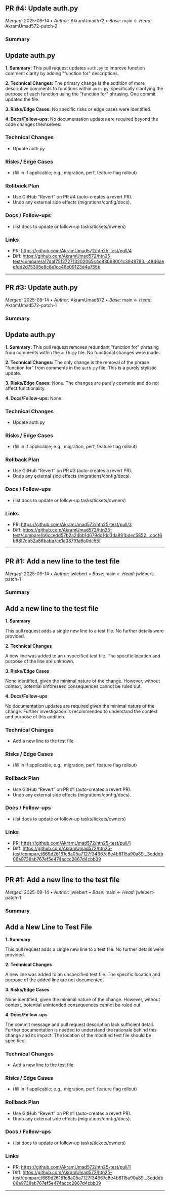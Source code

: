 ## PR #4: Update auth.py
*Merged:* 2025-09-14 • *Author:* AkramUmad572 • *Base:* main ← *Head:* AkramUmad572-patch-2
### Summary
## Update auth.py

**1. Summary:** This pull request updates `auth.py` to improve function comment clarity by adding "function for" descriptions.

**2. Technical Changes:**  The primary change is the addition of more descriptive comments to functions within `auth.py`, specifically clarifying the purpose of each function using the "function for" phrasing.  One commit updated the file.

**3. Risks/Edge Cases:** No specific risks or edge cases were identified.

**4. Docs/Follow-ups:** No documentation updates are required beyond the code changes themselves.
### Technical Changes
- Update auth.py
### Risks / Edge Cases
- (fill in if applicable; e.g., migration, perf, feature flag rollout)
### Rollback Plan
- Use GitHub “Revert” on PR #4 (auto-creates a revert PR).
- Undo any external side effects (migrations/config/docs).
### Docs / Follow-ups
- (list docs to update or follow-up tasks/tickets/owners)
### Links
- PR: https://github.com/AkramUmad572/htn25-test/pull/4
- Diff: https://github.com/AkramUmad572/htn25-test/compare/a17daf75f272713202065c4c83098001c3948783...4846aeefdd2d75305e8c8e1cc46e09123d4a755b
---
## PR #3: Update auth.py
*Merged:* 2025-09-14 • *Author:* AkramUmad572 • *Base:* main ← *Head:* AkramUmad572-patch-1
### Summary
## Update auth.py

**1. Summary:** This pull request removes redundant "function for" phrasing from comments within the `auth.py` file.  No functional changes were made.

**2. Technical Changes:**  The only change is the removal of the phrase "function for" from comments in the `auth.py` file.  This is a purely stylistic update.

**3. Risks/Edge Cases:** None.  The changes are purely cosmetic and do not affect functionality.

**4. Docs/Follow-ups:** None.
### Technical Changes
- Update auth.py
### Risks / Edge Cases
- (fill in if applicable; e.g., migration, perf, feature flag rollout)
### Rollback Plan
- Use GitHub “Revert” on PR #3 (auto-creates a revert PR).
- Undo any external side effects (migrations/config/docs).
### Docs / Follow-ups
- (list docs to update or follow-up tasks/tickets/owners)
### Links
- PR: https://github.com/AkramUmad572/htn25-test/pull/3
- Diff: https://github.com/AkramUmad572/htn25-test/compare/b6ccedd57b2a24bb1d679dd1dd3da881bdec5852...cbcf6b68f7eb52a86baba7cc1a08791a6a0dc55f
---
## PR #1: Add a new line to the test file
*Merged:* 2025-09-14 • *Author:* jwlebert • *Base:* main ← *Head:* jwlebert-patch-1
### Summary
## Add a new line to the test file

**1. Summary**

This pull request adds a single new line to a test file.  No further details were provided.

**2. Technical Changes**

A new line was added to an unspecified test file.  The specific location and purpose of the line are unknown.

**3. Risks/Edge Cases**

None identified, given the minimal nature of the change.  However, without context, potential unforeseen consequences cannot be ruled out.

**4. Docs/Follow-ups**

No documentation updates are required given the minimal nature of the change.  Further investigation is recommended to understand the context and purpose of this addition.
### Technical Changes
- Add a new line to the test file
### Risks / Edge Cases
- (fill in if applicable; e.g., migration, perf, feature flag rollout)
### Rollback Plan
- Use GitHub “Revert” on PR #1 (auto-creates a revert PR).
- Undo any external side effects (migrations/config/docs).
### Docs / Follow-ups
- (list docs to update or follow-up tasks/tickets/owners)
### Links
- PR: https://github.com/AkramUmad572/htn25-test/pull/1
- Diff: https://github.com/AkramUmad572/htn25-test/compare/669d26161c8a05a7127f34667c8e4b8115a90a89...3cdddb06a9738ab767ef5e474accc2867d4cbb39
---
## PR #1: Add a new line to the test file
*Merged:* 2025-09-14 • *Author:* jwlebert • *Base:* main ← *Head:* jwlebert-patch-1
### Summary
## Add a New Line to Test File

**1. Summary**

This pull request adds a single new line to a test file.  No further details were provided.

**2. Technical Changes**

A new line was added to an unspecified test file.  The specific location and purpose of the added line are not documented.

**3. Risks/Edge Cases**

None identified, given the minimal nature of the change.  However, without context, potential unintended consequences cannot be ruled out.

**4. Docs/Follow-ups**

The commit message and pull request description lack sufficient detail.  Further documentation is needed to understand the rationale behind this change and its impact.  The location of the modified test file should be specified.
### Technical Changes
- Add a new line to the test file
### Risks / Edge Cases
- (fill in if applicable; e.g., migration, perf, feature flag rollout)
### Rollback Plan
- Use GitHub “Revert” on PR #1 (auto-creates a revert PR).
- Undo any external side effects (migrations/config/docs).
### Docs / Follow-ups
- (list docs to update or follow-up tasks/tickets/owners)
### Links
- PR: https://github.com/AkramUmad572/htn25-test/pull/1
- Diff: https://github.com/AkramUmad572/htn25-test/compare/669d26161c8a05a7127f34667c8e4b8115a90a89...3cdddb06a9738ab767ef5e474accc2867d4cbb39
---
